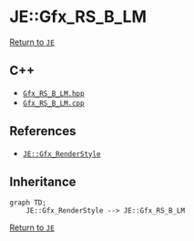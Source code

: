 # JE::Gfx_RS_B_LM

[Return to `JE`](/docs/je.md)

## C++

- [`Gfx_RS_B_LM.hpp`](/src/je/Gfx_RS_B_LM.hpp)
- [`Gfx_RS_B_LM.cpp`](/src/je/Gfx_RS_B_LM.cpp)

## References

- [`JE::Gfx_RenderStyle`](/docs/je/Gfx_RenderStyle.md)

## Inheritance

```mermaid
graph TD;
    JE::Gfx_RenderStyle --> JE::Gfx_RS_B_LM
```

[Return to `JE`](/docs/je.md)